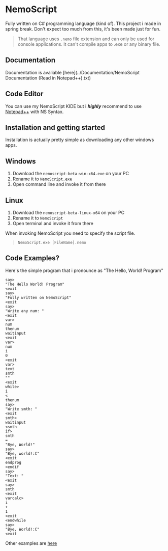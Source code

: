 # NemoScript
Fully written on C# programming language (kind of). This project i made in spring break. Don't expect too much from this, it's been made just for fun.

> That language uses ```.nemo``` file extension and can only be used for console applications. It can't compile apps to .exe or any binary file.

## Documentation
Documentation is avaliable [here](../Documentation/NemoScript Documentation (Read in Notepad++).txt)

## Code Editor
You can use my NemoScript KIDE but i ***highly*** recommend to use [Notepad++](https://notepad-plus-plus.org/downloads/) with NS Syntax.

## Installation and getting started
Installation is actually pretty simple as downloading any other windows apps.
## Windows
1. Download the ```nemoscript-beta-win-x64.exe``` on your PC
2. Rename it to ```NemoScript.exe```
3. Open command line and invoke it from there
## Linux
1. Download the ```nemoscript-beta-linux-x64``` on your PC
2. Rename it to ```NemoScript```
3. Open terminal and invoke it from there

When invoking NemoScript you need to specify the script file.  
> ```NemoScript.exe [FileName].nemo```

## Code Examples?
Here's the simple program that i pronounce as "The Hello, World! Program"
```
say>
"The Hello World! Program"
<exit
say>
"Fully written on NemoScript"
<exit
say>
"Write any num: "
<exit
var>
num
thenum
waitinput
<exit
var>
num
i
0
<exit
var>
text
smth
""
<exit
while>
i
<
thenum
say>
"Write smth: "
<exit
smth>
waitinput
<smth
if>
smth
=
"Bye, World!"
say>
"Bye, world!:C"
<exit
endprog
<endif
say>
"Text: "
<exit
say>
smth
<exit
varcalc>
i
+
1
<exit
<endwhile
say>
"Bye, World!:C"
<exit
```
Other examples are [here](../Examples/)
